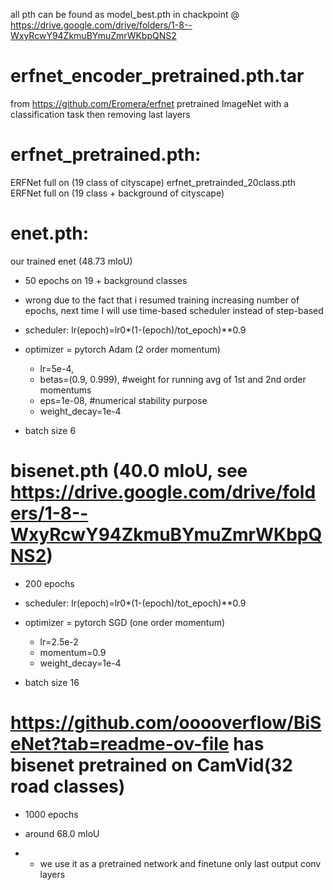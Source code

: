 all pth can be found as model_best.pth in chackpoint @ https://drive.google.com/drive/folders/1-8--WxyRcwY94ZkmuBYmuZmrWKbpQNS2

# erfnet_encoder_pretrained.pth.tar
from https://github.com/Eromera/erfnet
pretrained ImageNet with a classification task then removing last layers
# erfnet_pretrained.pth:
ERFNet full on (19 class of cityscape)
erfnet_pretrainded_20class.pth
ERFNet full on (19 class + background of cityscape)

# enet.pth:
our trained enet (48.73 mIoU)
- 50 epochs on 19 + background classes
- wrong due to the fact that i resumed training increasing number of epochs, next time I will use time-based scheduler instead of step-based

- scheduler:
  lr(epoch)=lr0*(1-(epoch)/tot_epoch)**0.9
  
- optimizer = pytorch Adam (2 order momentum)
  - lr=5e-4, 
  - betas=(0.9, 0.999), #weight for running avg of 1st and 2nd order momentums
  - eps=1e-08, #numerical stability purpose
  - weight_decay=1e-4
  
- batch size 6

# bisenet.pth (40.0 mIoU, see https://drive.google.com/drive/folders/1-8--WxyRcwY94ZkmuBYmuZmrWKbpQNS2)

- 200 epochs 

- scheduler:
  lr(epoch)=lr0*(1-(epoch)/tot_epoch)**0.9

- optimizer = pytorch SGD (one order momentum)
  - lr=2.5e-2
  - momentum=0.9
  - weight_decay=1e-4

- batch size 16


# https://github.com/ooooverflow/BiSeNet?tab=readme-ov-file has bisenet pretrained on CamVid(32 road classes)

- 1000 epochs
- around 68.0 mIoU

- - we use it as a pretrained network and finetune only last output conv layers 
